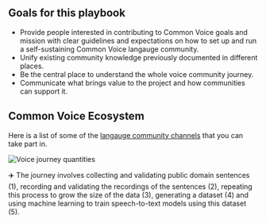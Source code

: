 

## Goals for this playbook

* Provide people interested in contributing to Common Voice goals and mission with clear guidelines and expectations on how to set up and run a self-sustaining Common Voice langauge community.
* Unify existing community knowledge previously documented in different places.
* Be the central place to understand the whole voice community journey.
* Communicate what brings value to the project and how communities can support it.

## Common Voice Ecosystem

Here is a list of some of the [langauge community channels](https://github.com/common-voice/common-voice/blob/main/docs/COMMUNITIES.md) that you can take part in.

![Voice journey quantities](.gitbook/assets/voice-journey.png)

✈️ The journey involves collecting and validating public domain sentences \(1\), recording and validating the recordings of the sentences \(2\), repeating this process to grow the size of the data \(3\), generating a dataset \(4\) and using machine learning to train speech-to-text models using this dataset \(5\).


